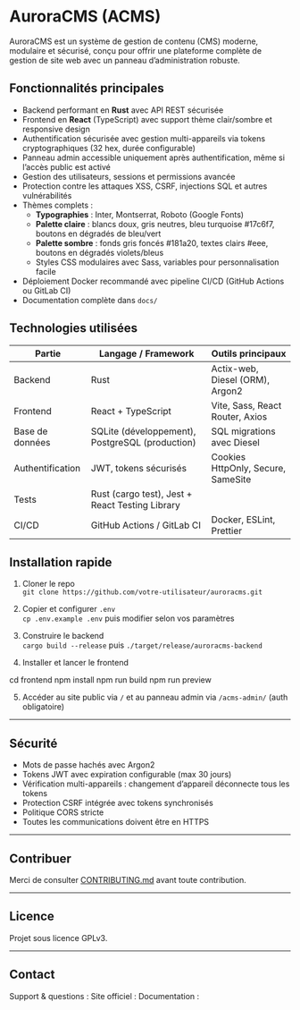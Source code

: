 # AuroraCMS (ACMS)

AuroraCMS est un système de gestion de contenu (CMS) moderne, modulaire et sécurisé, conçu pour offrir une plateforme complète de gestion de site web avec un panneau d’administration robuste.

## Fonctionnalités principales

- Backend performant en **Rust** avec API REST sécurisée  
- Frontend en **React** (TypeScript) avec support thème clair/sombre et responsive design  
- Authentification sécurisée avec gestion multi-appareils via tokens cryptographiques (32 hex, durée configurable)  
- Panneau admin accessible uniquement après authentification, même si l’accès public est activé  
- Gestion des utilisateurs, sessions et permissions avancée  
- Protection contre les attaques XSS, CSRF, injections SQL et autres vulnérabilités  
- Thèmes complets :  
  - **Typographies** : Inter, Montserrat, Roboto (Google Fonts)  
  - **Palette claire** : blancs doux, gris neutres, bleu turquoise #17c6f7, boutons en dégradés de bleu/vert  
  - **Palette sombre** : fonds gris foncés #181a20, textes clairs #eee, boutons en dégradés violets/bleus  
  - Styles CSS modulaires avec Sass, variables pour personnalisation facile  
- Déploiement Docker recommandé avec pipeline CI/CD (GitHub Actions ou GitLab CI)  
- Documentation complète dans `docs/`

## Technologies utilisées

| Partie       | Langage / Framework      | Outils principaux                  |
|--------------|-------------------------|----------------------------------|
| Backend      | Rust                    | Actix-web, Diesel (ORM), Argon2  |
| Frontend     | React + TypeScript      | Vite, Sass, React Router, Axios  |
| Base de données | SQLite (développement), PostgreSQL (production) | SQL migrations avec Diesel        |
| Authentification | JWT, tokens sécurisés | Cookies HttpOnly, Secure, SameSite |
| Tests       | Rust (cargo test), Jest + React Testing Library |                                   |
| CI/CD       | GitHub Actions / GitLab CI | Docker, ESLint, Prettier          |

## Installation rapide

1. Cloner le repo  
   `git clone https://github.com/votre-utilisateur/auroracms.git`

2. Copier et configurer `.env`  
   `cp .env.example .env` puis modifier selon vos paramètres

3. Construire le backend  
   `cargo build --release` puis `./target/release/auroracms-backend`

4. Installer et lancer le frontend  

cd frontend
npm install
npm run build
npm run preview


5. Accéder au site public via `/` et au panneau admin via `/acms-admin/` (auth obligatoire)

---

## Sécurité

- Mots de passe hachés avec Argon2  
- Tokens JWT avec expiration configurable (max 30 jours)  
- Vérification multi-appareils : changement d’appareil déconnecte tous les tokens  
- Protection CSRF intégrée avec tokens synchronisés  
- Politique CORS stricte  
- Toutes les communications doivent être en HTTPS

---

## Contribuer

Merci de consulter [CONTRIBUTING.md](CONTRIBUTING.md) avant toute contribution.

---

## Licence

Projet sous licence GPLv3.

---

## Contact

Support & questions : 
Site officiel : 
Documentation : 